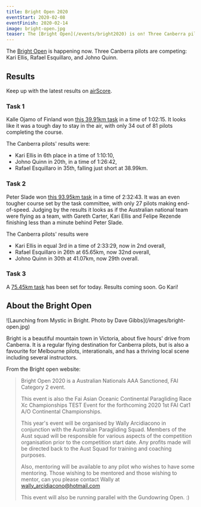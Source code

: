 ```yaml
---
title: Bright Open 2020
eventStart: 2020-02-08
eventFinish: 2020-02-14
image: bright-open.jpg
teaser: The [Bright Open](/events/bright2020) is on! Three Canberra pilots are competing.
---
```

The [Bright Open](https://airtribune.com/bright-open-2020/info) is happening now. Three Canberra pilots are competing: Kari Ellis, Rafael Esquillaro, and Johno Quinn.

## Results

Keep up with the latest results on [airScore](http://xc.highcloud.net/task_overview.html?comPk=281).

### Task 1

Kalle Ojamo of Finland won [this 39.91km task](http://xc.highcloud.net/task_result.html?comPk=281&tasPk=1241) in a time of 1:02:15.
It looks like it was a tough day to stay in the air, with only 34 out of 81 pilots completing the course.

The Canberra pilots' results were:

- Kari Ellis in 6th place in a time of 1:10:10,
- Johno Quinn in 20th, in a time of 1:26:42,
- Rafael Esquillaro in 35th, falling just short at 38.99km.

### Task 2

Peter Slade won [this 93.95km task](http://xc.highcloud.net/task_result.html?comPk=281&tasPk=1256) in a time of 2:32:43.
It was an even tougher course set by the task committee, with only 27 pilots making end-of-speed.
Judging by the results it looks as if the Australian national team were flying as a team, with Gareth Carter, Kari Ellis and Felipe Rezende finishing less than a minute behind Peter Slade.

The Canberra pilots' results were

- Kari Ellis in equal 3rd in a time of 2:33:29, now in 2nd overall, 
- Rafael Esquillaro in 26th at 65.65km, now 32nd overall,
- Johno Quinn in 30th at 41.07km, now 29th overall.


### Task 3

A [75.45km task](http://xc.highcloud.net/task_result.html?comPk=281&tasPk=1257) has been set for today.
Results coming soon.
Go Kari!

## About the Bright Open

<div class="inline-img">
![Launching from Mystic in Bright. Photo by Dave Gibbs](/images/bright-open.jpg)
</div>

Bright is a beautiful mountain town in Victoria, about five hours' drive from Canberra.
It is a regular flying destination for Canberra pilots, but is also a favourite for Melbourne pilots, interationals, and has a thriving local scene including several instructors.

From the Bright open website:

> Bright Open 2020 is a Australian Nationals AAA Sanctioned, FAI Category 2 event.
> 
> This event is also the Fai Asian Oceanic Continental Paragliding Race Xc Championships TEST Event for the forthcoming 2020 1st FAI Cat1 A/O Continental Championships.
> 
> This year's event will be organised by Wally Arcidiacono in conjunction with the Australian Paragliding Squad. Members of the Aust squad will be responsible for various aspects of the competition organisation prior to the competition start date. Any profits made will be directed back to the Aust Squad for training and coaching purposes.
> 
> Also, mentoring will be available to any pilot who wishes to have some mentoring. Those wishing to be mentored and those wishing to mentor, can you please contact Wally at wally_arcidiacono@hotmail.com
> 
> This event will also be running parallel with the Gundowring Open. :)
